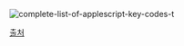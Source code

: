 ![complete-list-of-applescript-key-codes-t](https://user-images.githubusercontent.com/53321189/83867158-f3140d80-a763-11ea-8dc8-ed753da1bc19.png)

[출처](https://eastmanreference.com/complete-list-of-applescript-key-codes)
